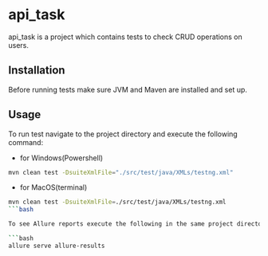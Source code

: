 # api_task

api_task is a project which contains tests to check CRUD operations on users.

## Installation

Before running tests make sure JVM and Maven are installed and set up.

## Usage

To run test navigate to the project directory and execute the following command:

- for Windows(Powershell)
```bash
mvn clean test -DsuiteXmlFile="./src/test/java/XMLs/testng.xml"
```
- for MacOS(terminal)
```bash
mvn clean test -DsuiteXmlFile=./src/test/java/XMLs/testng.xml
```bash

To see Allure reports execute the following in the same project directory:

```bash
allure serve allure-results
```
